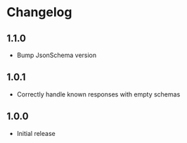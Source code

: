 # Changelog

## 1.1.0

* Bump JsonSchema version

## 1.0.1

* Correctly handle known responses with empty schemas

## 1.0.0

* Initial release
